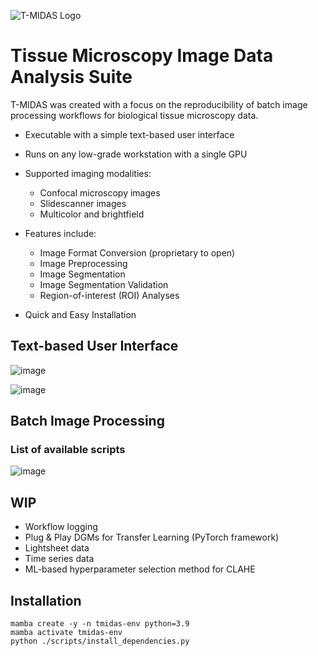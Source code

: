 ![T-MIDAS Logo](https://github.com/MercaderLabAnatomy/T-MIDAS/assets/99955854/aada2d33-f5f7-4395-bf36-c0466b304d0d) 
# Tissue Microscopy Image Data Analysis Suite


T-MIDAS was created with a focus on the reproducibility of batch image processing workflows for biological tissue microscopy data. 
- Executable with a simple text-based user interface
- Runs on any low-grade workstation with a single GPU
  
- Supported imaging modalities:
  - Confocal microscopy images
  - Slidescanner images
  - Multicolor and brightfield
    
- Features include:
  - Image Format Conversion (proprietary to open)
  - Image Preprocessing
  - Image Segmentation
  - Image Segmentation Validation
  - Region-of-interest (ROI) Analyses
    
- Quick and Easy Installation

## Text-based User Interface
![image](https://github.com/MercaderLabAnatomy/T-MIDAS/assets/99955854/ef71315b-726d-4a2f-9546-d326aba513dd)

![image](https://github.com/MercaderLabAnatomy/T-MIDAS/assets/99955854/a318594b-3cc6-4a67-b7ba-b84860f27266)


## Batch Image Processing 
### List of available scripts
![image](https://github.com/MercaderLabAnatomy/T-MIDAS/assets/99955854/868dde8f-2cab-4662-ad60-8880f4ac8c75)

## WIP
- Workflow logging
- Plug & Play DGMs for Transfer Learning (PyTorch framework)
- Lightsheet data
- Time series data
- ML-based hyperparameter selection method for CLAHE

## Installation
```
mamba create -y -n tmidas-env python=3.9
mamba activate tmidas-env
python ./scripts/install_dependencies.py
```
